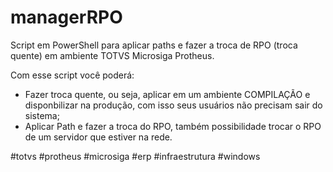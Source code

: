 # managerRPO
Script em PowerShell para aplicar paths e fazer a troca de RPO (troca quente) em ambiente TOTVS Microsiga Protheus.

Com esse script você poderá:
- Fazer troca quente, ou seja, aplicar em um ambiente COMPILAÇÃO e disponbilizar na produção, com isso seus usuários não precisam sair do sistema;
- Aplicar Path e fazer a troca do RPO, também possibilidade trocar o RPO de um servidor que estiver na rede. 

#totvs #protheus #microsiga #erp #infraestrutura #windows
